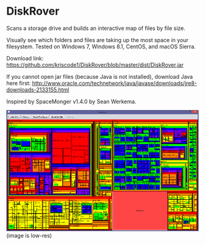 # DiskRover
Scans a storage drive and builds an interactive map of files by file size.

Visually see which folders and files are taking up the most space in your filesystem. Tested on Windows 7, Windows 8.1, CentOS, and macOS Sierra. 

Download link: 
https://github.com/kriscode1/DiskRover/blob/master/dist/DiskRover.jar

If you cannot open jar files (because Java is not installed), download Java here first: http://www.oracle.com/technetwork/java/javase/downloads/jre8-downloads-2133155.html

Inspired by SpaceMonger v1.4.0 by Sean Werkema.

![DiskRover Screenshot](screenshot.png)
(image is low-res)

